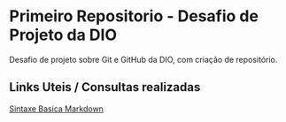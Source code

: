 # Primeiro Repositorio - Desafio de Projeto da DIO
Desafio de projeto sobre Git e GitHub da DIO, com criação de repositório.

## Links Uteis / Consultas realizadas
[Sintaxe Basica Markdown](https://markdownguide.org/basic-syntax/)

